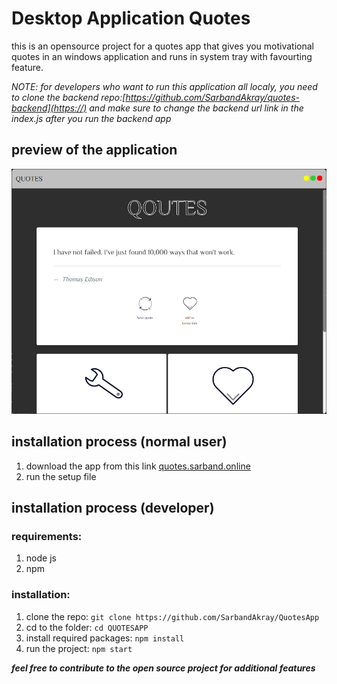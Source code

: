 # Desktop Application Quotes

this is an opensource project for a quotes app that gives you motivational quotes in an windows application and runs in system tray with favourting feature.

_NOTE: for developers who want to run this application all localy, you need to clone the backend repo:[https://github.com/SarbandAkray/quotes-backend](https://) and make sure to change the backend url link in the index.js after you run the backend app_

## preview of the application

![1703148827150](images/readme/1703148827150.png)

## installation process (normal user)

1. download the app from this link [quotes.sarband.online](https://)
2. run the setup file

## installation process (developer)

### requirements:

1. node js
2. npm

### installation:

1. clone the repo: `git clone https://github.com/SarbandAkray/QuotesApp`
2. cd to the folder: `cd QUOTESAPP`
3. install required packages: `npm install`
4. run the project: `npm start`

**_feel free to contribute to the open source project for additional features_**
